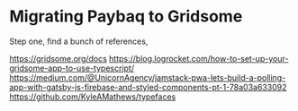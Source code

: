 # Migrating Paybaq to Gridsome

Step one, find a bunch of references,


https://gridsome.org/docs
https://blog.logrocket.com/how-to-set-up-your-gridsome-app-to-use-typescript/
https://medium.com/@UnicornAgency/jamstack-pwa-lets-build-a-polling-app-with-gatsby-js-firebase-and-styled-components-pt-1-78a03a633092
https://github.com/KyleAMathews/typefaces